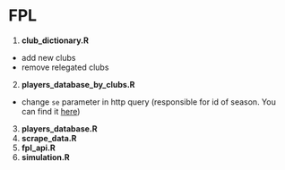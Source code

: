 # FPL

1. **club_dictionary.R** 
- add new clubs
- remove relegated clubs
2. **players_database_by_clubs.R**
- change `se` parameter in http query (responsible for id of season. You can find it [here](https://www.premierleague.com/players))
3. **players_database.R**
4. **scrape_data.R**
5. **fpl_api.R**
6. **simulation.R**
